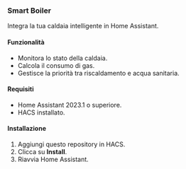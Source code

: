 ### Smart Boiler

Integra la tua caldaia intelligente in Home Assistant.

#### Funzionalità
- Monitora lo stato della caldaia.
- Calcola il consumo di gas.
- Gestisce la priorità tra riscaldamento e acqua sanitaria.

#### Requisiti
- Home Assistant 2023.1 o superiore.
- HACS installato.

#### Installazione
1. Aggiungi questo repository in HACS.
2. Clicca su **Install**.
3. Riavvia Home Assistant.
